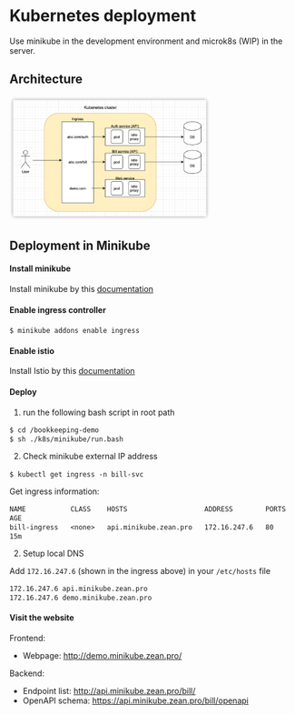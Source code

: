 # Kubernetes deployment
Use minikube in the development environment and microk8s (WIP) in the server.

## Architecture

<img src="https://github.com/ZhuZean/bookkeeping-demo/blob/main/preview/architecture/k8s.png" width="70%" height="70%">

## Deployment in Minikube
#### Install minikube
Install minikube by this [documentation](https://minikube.sigs.k8s.io/docs/start/)

#### Enable ingress controller
`$ minikube addons enable ingress`

#### Enable istio
Install Istio by this [documentation](https://istio.io/latest/docs/setup/getting-started/#download)

#### Deploy
1. run the following bash script in root path
```
$ cd /bookkeeping-demo
$ sh ./k8s/minikube/run.bash
```

2. Check minikube external IP address

`$ kubectl get ingress -n bill-svc`

Get ingress information:

```
NAME           CLASS    HOSTS                   ADDRESS        PORTS   AGE
bill-ingress   <none>   api.minikube.zean.pro   172.16.247.6   80      15m 
```

2. Setup local DNS

Add `172.16.247.6` (shown in the ingress above) in your `/etc/hosts` file
```
172.16.247.6 api.minikube.zean.pro
172.16.247.6 demo.minikube.zean.pro
```

#### Visit the website
Frontend:
- Webpage: http://demo.minikube.zean.pro/

Backend:
- Endpoint list: http://api.minikube.zean.pro/bill/
- OpenAPI schema: https://api.minikube.zean.pro/bill/openapi
